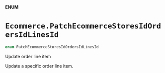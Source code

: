 **ENUM**

# `Ecommerce.PatchEcommerceStoresIdOrdersIdLinesId`

```swift
enum PatchEcommerceStoresIdOrdersIdLinesId
```

Update order line item

Update a specific order line item.
